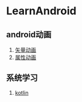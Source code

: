 # LearnAndroid

## android动画 
1. [矢量动画](https://juejin.cn/post/6847902224396484621)   
2. [属性动画](https://www.jianshu.com/p/f9f73f26e317)

## 系统学习 
1. [kotlin](https://play.kotlinlang.org/byExample/overview)

